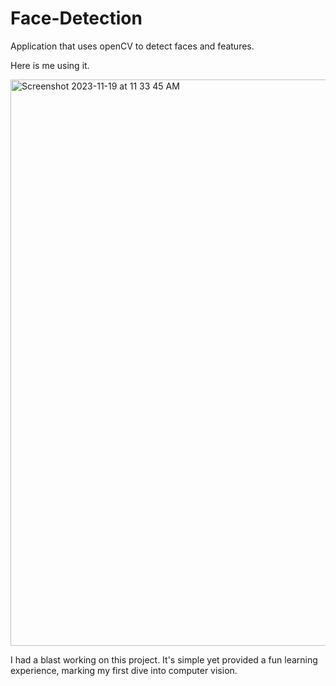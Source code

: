 # Face-Detection
Application that uses openCV to detect faces and features.

Here is me using it.

<img width="906" alt="Screenshot 2023-11-19 at 11 33 45 AM" src="https://github.com/andrewhbradley9/Face-Detection/assets/117774014/1b1f3eb9-8d6f-4021-a2e6-7d40c9f8caa2">


I had a blast working on this project. It's simple yet provided a fun learning experience, marking my first dive into computer vision.
